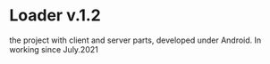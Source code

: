 # Loader v.1.2
the project with client and server parts, developed under Android. In working since July.2021
